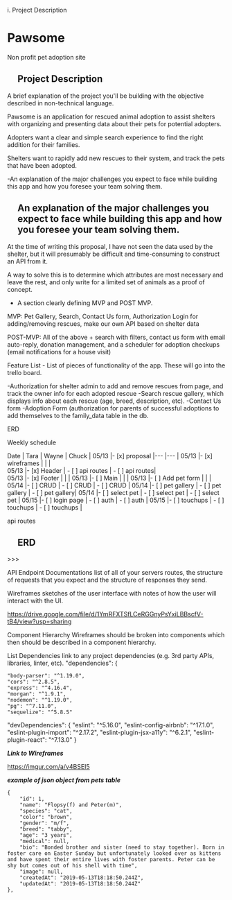 


i. Project Description

# Pawsome
Non profit pet adoption site

<ul><h2>Project Description</h2></ul>

A brief explanation of the project you'll be building with the objective described in non-technical language.

Pawsome is an application for rescued animal adoption to assist shelters with organizing and presenting data about their pets for potential adopters.

Adopters want a clear and simple search experience to find the right addition for their families.

Shelters want to rapidly add new rescues to their system, and track the pets that have been adopted.


 -An explanation of the major challenges you expect to face while building this app and how you foresee your team solving them.

<ul><h2>An explanation of the major challenges you expect to face while building this app and how you foresee your team solving them.</h2></ul>

At the time of writing this proposal, I have not seen the data used by the shelter, but it will presumably be difficult and time-consuming to construct an API from it.

A way to solve this is to determine which attributes are most necessary and leave the rest, and only write for a limited set of animals as a proof of concept.


 - A section clearly defining MVP and POST MVP.


MVP: Pet Gallery, Search, Contact Us form, Authorization Login for adding/removing rescues, make our own API based on shelter data

POST-MVP: All of the above + search with filters, contact us form with email auto-reply, donation management, and a scheduler for adoption checkups (email notifications for a house  visit)

Feature List - List of pieces of functionality of the app. These will go into the trello board.


-Authorization for shelter admin to add and remove rescues from page, and track the owner info for each adopted rescue
-Search rescue gallery, which displays info about each rescue (age, breed, description, etc).
-Contact Us form
-Adoption Form (authorization for parents of successful adoptions to add themselves to the family_data table in the db.


ERD

Weekly schedule

  Date      |  Tara           	|              Wayne	|           Chuck 	|
  05/13     |- [x] proposal	    |---	                |---               	|
  05/13     |- [x] wireframes  	|                    	|                  	|   
  05/13     |- [x] Header       |   - [ ] api routes  |   - [ ] api routes|   
  05/13     |- [x] Footer       |                    	|                 	|
  05/13     |- [ ] Main         |                    	|                 	| 
  05/13     |- [ ] Add pet form |                    	|                 	|
  05/14     |- [ ] CRUD         | - [ ] CRUD        	|  - [ ] CRUD     	|
  05/14     |- [ ] pet gallery  | - [ ] pet gallery 	|  - [ ] pet gallery|
  05/14     |- [ ] select pet   | - [ ] select pet    |  - [ ] select pet	|
  05/15     |- [ ] login page   | - [ ] auth          |  - [ ] auth      	|
  05/15     |- [ ] touchups     | - [ ] touchups      | - [ ] touchups    |



api routes
<ul><h2>ERD</ul></h2>
>>>

API Endpoint Documentations list of all of your servers routes, the structure of requests that you expect and the structure of responses they send.



Wireframes sketches of the user interface with notes of how the user will interact with the UI.


https://drive.google.com/file/d/1YmRFXTSfLCeRGGnyPsYxiLBBscfV-tB4/view?usp=sharing

Component Hierarchy Wireframes should be broken into components which then should be described in a component hierarchy.

List Dependencies link to any project dependencies (e.g. 3rd party APIs, libraries, linter, etc).
  "dependencies": {

    "body-parser": "^1.19.0",
    "cors": "^2.8.5",
    "express": "^4.16.4",
    "morgan": "^1.9.1",
    "nodemon": "^1.19.0",
    "pg": "^7.11.0",
    "sequelize": "^5.8.5"
  "devDependencies": {
    "eslint": "^5.16.0",
    "eslint-config-airbnb": "^17.1.0",
    "eslint-plugin-import": "^2.17.2",
    "eslint-plugin-jsx-a11y": "^6.2.1",
    "eslint-plugin-react": "^7.13.0"
  }




***Link to Wireframes***

https://imgur.com/a/v4BSEI5

***example of json object from pets table***

    {
        "id": 1,
        "name": "Flopsy(f) and Peter(m)",
        "species": "cat",
        "color": "brown",
        "gender": "m/f",
        "breed": "tabby",
        "age": "3 years",
        "medical": null,
        "bio": "Bonded brother and sister (need to stay together). Born in foster care on Easter Sunday but unfortunately looked over as kittens and have spent their entire lives with foster parents. Peter can be shy but comes out of his shell with time",
        "image": null,
        "createdAt": "2019-05-13T18:18:50.244Z",
        "updatedAt": "2019-05-13T18:18:50.244Z"
    },
